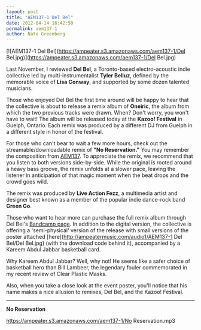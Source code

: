 ```yaml
---
layout: post
title: "AEM137-1 Del Bel"
date: 2012-04-14 16:42:50
permalink: aem137-1
author: Nate Greenberg
---
```

[![AEM137-1 Del Bel](https://ampeater.s3.amazonaws.com/aem137-1/Del Bel.jpg)](https://ampeater.s3.amazonaws.com/aem137-1/Del Bel.jpg)

Last November, I reviewed **Del Bel**, a Toronto-based electro-acoustic indie collective led by multi-instrumentalist **Tyler Belluz**, defined by the memorable voice of **Lisa Conway**, and supported by some dozen talented musicians.

<!-- more -->

Those who enjoyed Del Bel the first time around will be happy to hear that the collective is about to release a remix album of **Oneiric**, the album from which the two previous tracks were drawn. When? Don't worry, you won't have to wait! The album will be released today at the **Kazoo! Festival** in Guelph, Ontario. Each remix was produced by a different DJ from Guelph in a different style in honor of the festival.

For those who can't bear to wait a few more hours, check out the streamable/downloadable remix of **"No Reservation."** You may remember the composition from [AEM137](http://ampeatermusic.com/aem137). To appreciate the remix, we recommend that you listen to both versions side-by-side. While the original is rooted around a heavy bass groove, the remix unfolds at a slower pace, leaving the listener in anticipation of that magic moment when the beat drops and the crowd goes wild.

The remix was produced by **Live Action Fezz**, a multimedia artist and designer best known as a member of the popular indie dance-rock band **Green Go**.

Those who want to hear more can purchase the full remix album through Del Bel's [Bandcamp page](http://delbel.bandcamp.com/album/kareemix-abdel-jabbel). In addition to the digital version, the collective is offering a 'semi-physical' version of the release with small versions of the poster attached [here](http://ampeatermusic.com/audio1/AEM137-1 Del Bel/Del Bel.jpg) (with the download code behind it), accompanied by a Kareem Abdul Jabbar basketball card.

Why Kareem Abdul Jabbar? Well, why not! He seems like a safer choice of basketball hero than Bill Lambeer, the legendary fouler commemorated in my recent review of Clear Plastic Masks.

Also, when you take a close look at the event poster, you'll notice that his name makes a nice allusion to remixes, Del Bel, and the Kazoo! Festival.

---

**No Reservation**

https://ampeater.s3.amazonaws.com/aem137-1/No Reservation.mp3

